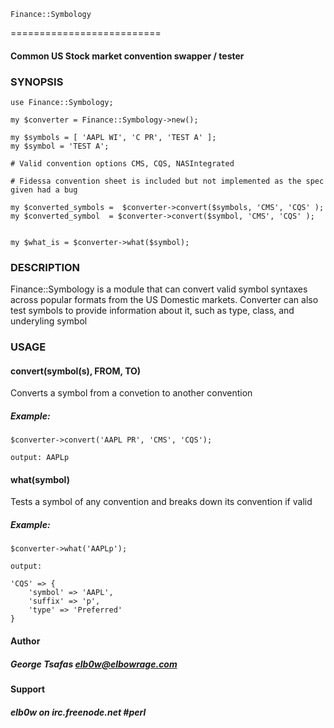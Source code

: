     Finance::Symbology
========================== 
#### Common US Stock market convention swapper / tester

### SYNOPSIS

    use Finance::Symbology;

    my $converter = Finance::Symbology->new();

    my $symbols = [ 'AAPL WI', 'C PR', 'TEST A' ];
    my $symbol = 'TEST A';

    # Valid convention options CMS, CQS, NASIntegrated

    # Fidessa convention sheet is included but not implemented as the spec given had a bug

    my $converted_symbols =  $converter->convert($symbols, 'CMS', 'CQS' );
    my $converted_symbol  = $converter->convert($symbol, 'CMS', 'CQS' );


    my $what_is = $converter->what($symbol);

### DESCRIPTION

Finance::Symbology is a module that can convert valid symbol syntaxes across 
popular formats from the US Domestic markets. Converter can also test symbols
to provide information about it, such as type, class, and underyling symbol

### USAGE

#### convert(symbol(s), FROM, TO)

Converts a symbol from a convetion to another convention

##### Example:

    $converter->convert('AAPL PR', 'CMS', 'CQS');

    output: AAPLp


#### what(symbol)

Tests a symbol of any convention and breaks down its convention if valid


##### Example:

    $converter->what('AAPLp');

    output:

    'CQS' => {
        'symbol' => 'AAPL',
        'suffix' => 'p',
        'type' => 'Preferred'
    }

#### Author

##### George Tsafas <elb0w@elbowrage.com>

#### Support

##### elb0w on irc.freenode.net #perl



